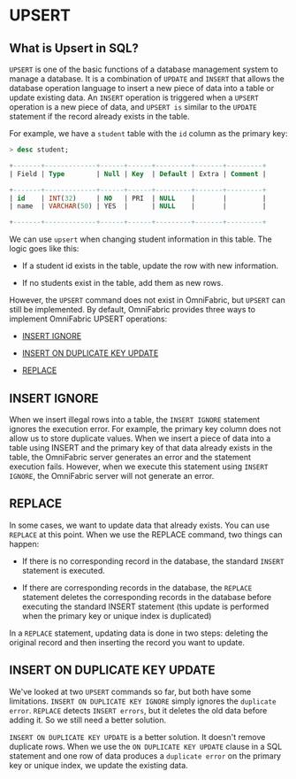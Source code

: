# UPSERT

## What is Upsert in SQL?

`UPSERT` is one of the basic functions of a database management system to manage a database. It is a combination of `UPDATE` and `INSERT` that allows the database operation language to insert a new piece of data into a table or update existing data. An `INSERT` operation is triggered when a `UPSERT` operation is a new piece of data, and `UPSERT is` similar to the `UPDATE` statement if the record already exists in the table.

For example, we have a `student` table with the `id` column as the primary key:

```sql
> desc student;

+-------+-------------+------+------+---------+-------+---------+
| Field | Type        | Null | Key  | Default | Extra | Comment |

+-------+-------------+------+------+---------+-------+---------+
| id    | INT(32)     | NO   | PRI  | NULL    |       |         |
| name  | VARCHAR(50) | YES  |      | NULL    |       |         |

+-------+-------------+------+------+---------+-------+---------+
```

We can use `upsert` when changing student information in this table. The logic goes like this:

- If a student id exists in the table, update the row with new information.

- If no students exist in the table, add them as new rows.

However, the `UPSERT` command does not exist in OmniFabric, but `UPSERT` can still be implemented. By default, OmniFabric provides three ways to implement OmniFabric UPSERT operations:

- [INSERT IGNORE](insert-ignore.md)

- [INSERT ON DUPLICATE KEY UPDATE](insert-on-duplicate.md)

- [REPLACE](replace.md)

## INSERT IGNORE

When we insert illegal rows into a table, the `INSERT IGNORE` statement ignores the execution error. For example, the primary key column does not allow us to store duplicate values. When we insert a piece of data into a table using INSERT and the primary key of that data already exists in the table, the OmniFabric server generates an error and the statement execution fails. However, when we execute this statement using `INSERT IGNORE`, the OmniFabric server will not generate an error.

## REPLACE

In some cases, we want to update data that already exists. You can use `REPLACE` at this point. When we use the REPLACE command, two things can happen:

- If there is no corresponding record in the database, the standard `INSERT` statement is executed.

- If there are corresponding records in the database, the `REPLACE` statement deletes the corresponding records in the database before executing the standard INSERT statement (this update is performed when the primary key or unique index is duplicated)

In a `REPLACE` statement, updating data is done in two steps: deleting the original record and then inserting the record you want to update.

## INSERT ON DUPLICATE KEY UPDATE

We've looked at two `UPSERT` commands so far, but both have some limitations. `INSERT ON DUPLICATE KEY IGNORE` simply ignores the `duplicate error`. `REPLACE` detects `INSERT errors`, but it deletes the old data before adding it. So we still need a better solution.

`INSERT ON DUPLICATE KEY UPDATE` is a better solution. It doesn't remove duplicate rows. When we use the `ON DUPLICATE KEY UPDATE` clause in a SQL statement and one row of data produces a `duplicate error` on the primary key or unique index, we update the existing data.
